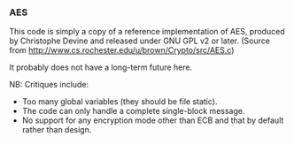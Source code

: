 ### AES

This code is simply a copy of a reference implementation of AES,
produced by Christophe Devine and released under GNU GPL v2 or later.
(Source from http://www.cs.rochester.edu/u/brown/Crypto/src/AES.c)

It probably does not have a long-term future here.

NB: Critiques include:

* Too many global variables (they should be file static).
* The code can only handle a complete single-block message.
* No support for any encryption mode other than ECB and that by default
  rather than design.

